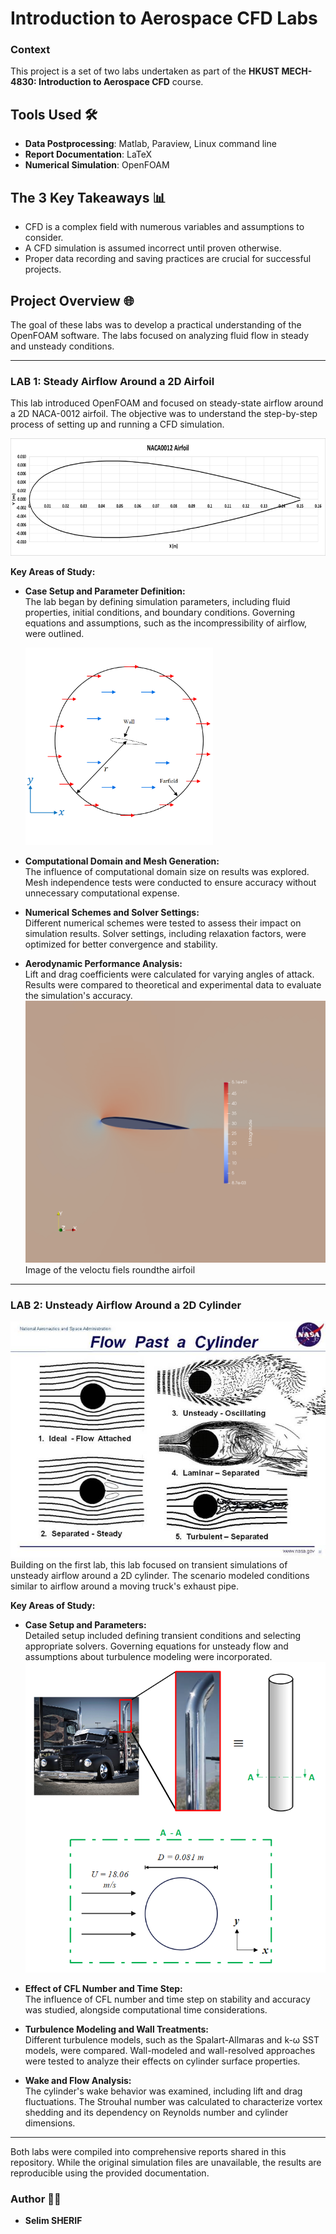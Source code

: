 # Introduction to Aerospace CFD Labs 

### Context
This project is a set of two labs undertaken as part of the **HKUST MECH-4830: Introduction to Aerospace CFD** course.

## Tools Used 🛠️
- **Data Postprocessing**: Matlab, Paraview, Linux command line
- **Report Documentation**: LaTeX
- **Numerical Simulation**: OpenFOAM

## The 3 Key Takeaways 📊
- CFD is a complex field with numerous variables and assumptions to consider.
- A CFD simulation is assumed incorrect until proven otherwise.
- Proper data recording and saving practices are crucial for successful projects.

## Project Overview 🌐
The goal of these labs was to develop a practical understanding of the OpenFOAM software. The labs focused on analyzing fluid flow in steady and unsteady conditions.

---

### LAB 1: Steady Airflow Around a 2D Airfoil

This lab introduced OpenFOAM and focused on steady-state airflow around a 2D NACA-0012 airfoil. The objective was to understand the step-by-step process of setting up and running a CFD simulation.


![img.png](Images/img.png)

**Key Areas of Study:**
- **Case Setup and Parameter Definition:**  
  The lab began by defining simulation parameters, including fluid properties, initial conditions, and boundary conditions. Governing equations and assumptions, such as the incompressibility of airflow, were outlined.

  <img src="Images/img_1.png" alt="img_1" width="300"/>


- **Computational Domain and Mesh Generation:**  
  The influence of computational domain size on results was explored. Mesh independence tests were conducted to ensure accuracy without unnecessary computational expense.
- **Numerical Schemes and Solver Settings:**  
  Different numerical schemes were tested to assess their impact on simulation results. Solver settings, including relaxation factors, were optimized for better convergence and stability.

- **Aerodynamic Performance Analysis:**  
  Lift and drag coefficients were calculated for varying angles of attack. Results were compared to theoretical and experimental data to evaluate the simulation's accuracy.
![img_2.png](Images/img_2.png)
Image of the veloctu fiels roundthe airfoil
---

### LAB 2: Unsteady Airflow Around a 2D Cylinder
![img_4.png](Images/img_4.png)
Building on the first lab, this lab focused on transient simulations of unsteady airflow around a 2D cylinder. The scenario modeled conditions similar to airflow around a moving truck's exhaust pipe.

**Key Areas of Study:**
- **Case Setup and Parameters:**  
  Detailed setup included defining transient conditions and selecting appropriate solvers. Governing equations for unsteady flow and assumptions about turbulence modeling were incorporated.
![img_3.png](Images/img_3.png)
- **Effect of CFL Number and Time Step:**  
  The influence of CFL number and time step on stability and accuracy was studied, alongside computational time considerations.

- **Turbulence Modeling and Wall Treatments:**  
  Different turbulence models, such as the Spalart-Allmaras and k-ω SST models, were compared. Wall-modeled and wall-resolved approaches were tested to analyze their effects on cylinder surface properties.

- **Wake and Flow Analysis:**  
  The cylinder's wake behavior was examined, including lift and drag fluctuations. The Strouhal number was calculated to characterize vortex shedding and its dependency on Reynolds number and cylinder dimensions.

---

Both labs were compiled into comprehensive reports shared in this repository. While the original simulation files are unavailable, the results are reproducible using the provided documentation.


### Author 👨‍🔬
- **Selim SHERIF**
